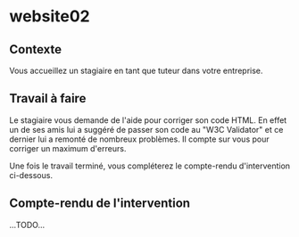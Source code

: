 # website02


## Contexte

Vous accueillez un stagiaire en tant que tuteur dans votre entreprise.


## Travail à faire

Le stagiaire vous demande de l'aide pour corriger son code HTML. En effet un de ses amis lui a suggéré de passer son code au "W3C Validator" et ce dernier lui a remonté de nombreux problèmes. Il compte sur vous pour corriger un maximum d'erreurs.

Une fois le travail terminé, vous compléterez le compte-rendu d'intervention ci-dessous.


## Compte-rendu de l'intervention

...TODO...